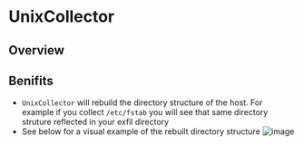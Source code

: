 # UnixCollector
## Overview

## Benifits 
- `UnixCollector` will rebuild the directory structure of the host. For example if you collect `/etc/fstab` you will see that same directory struture reflected in your exfil directory
- See below for a visual example of the rebuilt directory structure
![image](https://github.com/user-attachments/assets/2515b50c-9e22-4dab-854d-94cbb75b2ad8)
